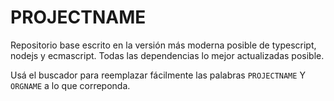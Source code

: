 # PROJECTNAME

Repositorio base escrito en la versión más moderna posible de typescript, nodejs y ecmascript.
Todas las dependencias lo mejor actualizadas posible.

Usá el buscador para reemplazar fácilmente las palabras `PROJECTNAME` Y `ORGNAME` a lo que correponda.
